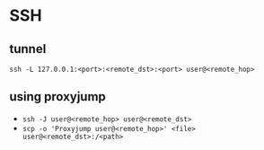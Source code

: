 # SSH

## tunnel
`ssh -L 127.0.0.1:<port>:<remote_dst>:<port> user@<remote_hop>`

## using proxyjump
- `ssh -J user@<remote_hop> user@<remote_dst>`
- `scp -o 'Proxyjump user@<remote_hop>' <file> user@<remote_dst>:/<path>`
